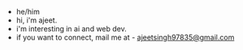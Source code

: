 - he/him
- hi, i'm ajeet.
- i'm interesting in ai and web dev.
- if you want to connect, mail me at - ajeetsingh97835@gmail.com


<!---
Ajeet-111/Ajeet-111 is a ✨ special ✨ repository because its `README.md` (this file) appears on your GitHub profile.
You can click the Preview link to take a look at your changes.
--->
